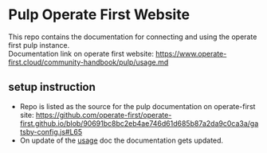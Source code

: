 # Pulp Operate First Website

This repo contains the documentation for connecting and using the operate first pulp instance.<br>
Documentation link on operate first website: <https://www.operate-first.cloud/community-handbook/pulp/usage.md>

## setup instruction

- Repo is listed as the source for the pulp documentation on operate-first site: <https://github.com/operate-first/operate-first.github.io/blob/90691bc8bc2eb4ae746d61d685b87a2da9c0ca3a/gatsby-config.js#L65>
- On update of the [usage](./usage.md) doc the documentation gets updated.
